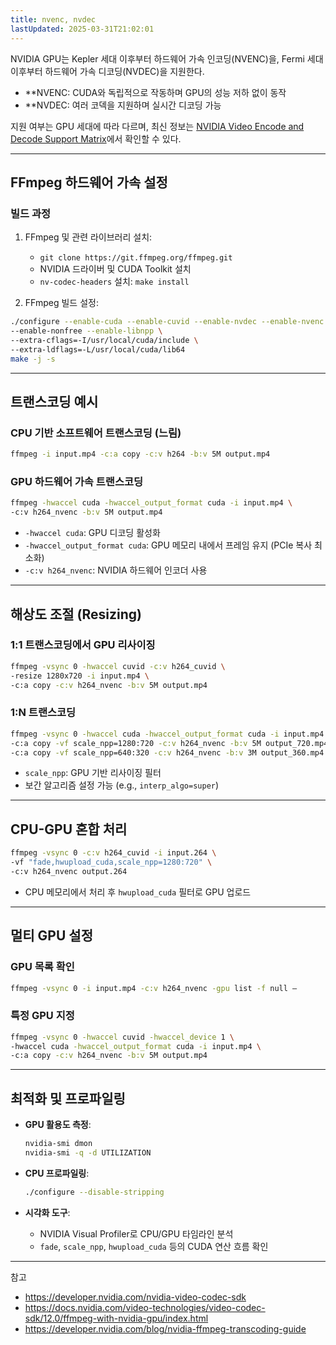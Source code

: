 ```yaml
---
title: nvenc, nvdec
lastUpdated: 2025-03-31T21:02:01
---
```


NVIDIA GPU는 Kepler 세대 이후부터 하드웨어 가속 인코딩(NVENC)을, Fermi 세대 이후부터 하드웨어 가속 디코딩(NVDEC)을 지원한다.

- **NVENC: CUDA와 독립적으로 작동하며 GPU의 성능 저하 없이 동작
- **NVDEC: 여러 코덱을 지원하며 실시간 디코딩 가능

지원 여부는 GPU 세대에 따라 다르며, 최신 정보는 [NVIDIA Video Encode and Decode Support Matrix](https://developer.nvidia.com/video-encode-decode-gpu-support-matrix)에서 확인할 수 있다.

---

## FFmpeg 하드웨어 가속 설정

### 빌드 과정

1. FFmpeg 및 관련 라이브러리 설치:
   - `git clone https://git.ffmpeg.org/ffmpeg.git`
   - NVIDIA 드라이버 및 CUDA Toolkit 설치
   - `nv-codec-headers` 설치: `make install`

2. FFmpeg 빌드 설정:

```bash
./configure --enable-cuda --enable-cuvid --enable-nvdec --enable-nvenc \
--enable-nonfree --enable-libnpp \
--extra-cflags=-I/usr/local/cuda/include \
--extra-ldflags=-L/usr/local/cuda/lib64
make -j -s
```

---

## 트랜스코딩 예시

### CPU 기반 소프트웨어 트랜스코딩 (느림)

```bash
ffmpeg -i input.mp4 -c:a copy -c:v h264 -b:v 5M output.mp4
```

### GPU 하드웨어 가속 트랜스코딩

```bash
ffmpeg -hwaccel cuda -hwaccel_output_format cuda -i input.mp4 \
-c:v h264_nvenc -b:v 5M output.mp4
```

- `-hwaccel cuda`: GPU 디코딩 활성화
- `-hwaccel_output_format cuda`: GPU 메모리 내에서 프레임 유지 (PCIe 복사 최소화)
- `-c:v h264_nvenc`: NVIDIA 하드웨어 인코더 사용

---

## 해상도 조절 (Resizing)

### 1:1 트랜스코딩에서 GPU 리사이징

```bash
ffmpeg -vsync 0 -hwaccel cuvid -c:v h264_cuvid \
-resize 1280x720 -i input.mp4 \
-c:a copy -c:v h264_nvenc -b:v 5M output.mp4
```

### 1:N 트랜스코딩

```bash
ffmpeg -vsync 0 -hwaccel cuda -hwaccel_output_format cuda -i input.mp4 \
-c:a copy -vf scale_npp=1280:720 -c:v h264_nvenc -b:v 5M output_720.mp4 \
-c:a copy -vf scale_npp=640:320 -c:v h264_nvenc -b:v 3M output_360.mp4
```

- `scale_npp`: GPU 기반 리사이징 필터
- 보간 알고리즘 설정 가능 (e.g., `interp_algo=super`)

---

## CPU-GPU 혼합 처리

```bash
ffmpeg -vsync 0 -c:v h264_cuvid -i input.264 \
-vf "fade,hwupload_cuda,scale_npp=1280:720" \
-c:v h264_nvenc output.264
```

- CPU 메모리에서 처리 후 `hwupload_cuda` 필터로 GPU 업로드

---

## 멀티 GPU 설정

### GPU 목록 확인

```bash
ffmpeg -vsync 0 -i input.mp4 -c:v h264_nvenc -gpu list -f null –
```

### 특정 GPU 지정

```bash
ffmpeg -vsync 0 -hwaccel cuvid -hwaccel_device 1 \
-hwaccel cuda -hwaccel_output_format cuda -i input.mp4 \
-c:a copy -c:v h264_nvenc -b:v 5M output.mp4
```

---

## 최적화 및 프로파일링

- **GPU 활용도 측정**:

  ```bash
  nvidia-smi dmon
  nvidia-smi -q -d UTILIZATION
  ```

- **CPU 프로파일링**:

  ```bash
  ./configure --disable-stripping
  ```

- **시각화 도구**:
  - NVIDIA Visual Profiler로 CPU/GPU 타임라인 분석
  - `fade`, `scale_npp`, `hwupload_cuda` 등의 CUDA 연산 흐름 확인

---

참고

- <https://developer.nvidia.com/nvidia-video-codec-sdk>
- <https://docs.nvidia.com/video-technologies/video-codec-sdk/12.0/ffmpeg-with-nvidia-gpu/index.html>
- <https://developer.nvidia.com/blog/nvidia-ffmpeg-transcoding-guide>
